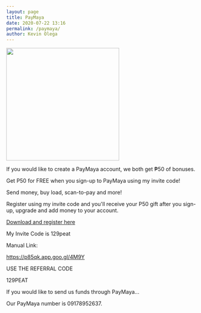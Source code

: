 ```yaml
--- 
layout: page
title: PayMaya
date: 2020-07-22 13:16
permalink: /paymaya/ 
author: Kevin Olega 
--- 
```


<img src="{{ site.url }}/images/2019-07-Kevin-Gray.jpg" width="300">

If you would like to create a PayMaya account, we both get ₱50 of bonuses.

Get P50 for FREE when you sign-up to PayMaya using my invite code! 

Send money, buy load, scan-to-pay and more! 

Register using my invite code and you'll receive your P50 gift after you sign-up, upgrade and add money to your account. 

[Download and register here](https://p85qk.app.goo.gl/4M9Y)

My Invite Code is 129peat

Manual Link:

https://p85qk.app.goo.gl/4M9Y

USE THE REFERRAL CODE

129PEAT


If you would like to send us funds through PayMaya...

Our PayMaya number is 09178952637.
